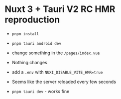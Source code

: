 # Nuxt 3 + Tauri V2 RC HMR reproduction

- `pnpm install`
- `pnpm tauri android dev`
- change something in the `/pages/index.vue`
- Nothing changes

- add a `.env` with `NUXI_DISABLE_VITE_HMR=true`
- Seems like the server reloaded every few seconds 

- `pnpm tauri dev` - works fine
